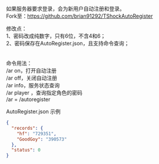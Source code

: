 如果服务器要求登录，会为新用户自动注册和登录。<br>
Fork至：https://github.com/brian91292/TShockAutoRegister<br>

修改点：<br>
1、密码改成纯数字，只有6位，不含4和6；<br>
2、密码保存在AutoRegister.json，且支持命令查询；<br>
<br>
<br>
命令用法：<br>
/ar on，打开自动注册<br>
/ar off，关闭自动注册<br>
/ar info，服务状态查询<br>
/ar player <playername>，查询指定角色的密码<br>
/ar = /autoregister<br>


AutoRegister.json 示例<br>

```json
{
  "records": {
    "hf": "729351",
    "GoodGoy": "390573"
  },
  "status": 0
}
```
